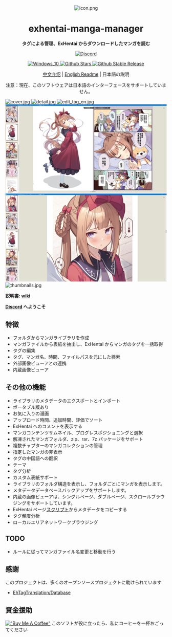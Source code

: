 <div align="center">

<img src="https://raw.githubusercontent.com/SchneeHertz/exhentai-manga-manager/master/public/icon.png" alt="icon.png" width="128"/>

# exhentai-manga-manager

**タグによる管理、ExHentai からダウンロードしたマンガを読む**

<p>
  <a href="hhttps://discord.gg/pS9jR8C8f6">
    <img src="https://img.shields.io/badge/Discord-purple?style=flat-square" alt="Discord" />
  </a>
</p>

<p>
  <a href="https://www.electronjs.org/">
    <img src="https://img.shields.io/badge/require-Windows_10-blue?style=flat-square" alt="Windows_10" />
  </a>
  <a href="https://github.com/SchneeHertz/exhentai-manga-manager/stargazers">
    <img src="https://img.shields.io/github/stars/SchneeHertz/exhentai-manga-manager?style=flat-square&color=cornflowerblue" alt="Github Stars" />
  </a>
  <a href="https://github.com/SchneeHertz/exhentai-manga-manager/releases/latest">
    <img src="https://img.shields.io/github/v/release/SchneeHertz/exhentai-manga-manager?label=latest&style=flat-square&color=cornflowerblue" alt="Github Stable Release" />
  </a>
</p>

[中文介绍](https://github.com/SchneeHertz/exhentai-manga-manager/blob/master/README.md) | [English Readme](https://github.com/SchneeHertz/exhentai-manga-manager/blob/master/README_EN.md) | 日本語の説明

注意：現在、このソフトウェアは日本語のインターフェースをサポートしていません。

</div>

![cover.jpg](https://raw.githubusercontent.com/SchneeHertz/exhentai-manga-manager/master/screenshots/cover_en.jpg)
![detail.jpg](https://raw.githubusercontent.com/SchneeHertz/exhentai-manga-manager/master/screenshots/detail_en.jpg)
![edit_tag_en.jpg](https://raw.githubusercontent.com/SchneeHertz/exhentai-manga-manager/master/screenshots/edit_tag_en.jpg)
![viewer.jpg](https://raw.githubusercontent.com/SchneeHertz/exhentai-manga-manager/master/screenshots/viewer.jpg)
![viewer2.jpg](https://raw.githubusercontent.com/SchneeHertz/exhentai-manga-manager/master/screenshots/viewer2.jpg)
![thumbnails.jpg](https://raw.githubusercontent.com/SchneeHertz/exhentai-manga-manager/master/screenshots/thumbnails.jpg)

**説明書: [wiki](https://github.com/SchneeHertz/exhentai-manga-manager/wiki/English-Instruction)**

**[Discord](https://discord.gg/pS9jR8C8f6) へようこそ**

## 特徴
- フォルダからマンガライブラリを作成
- マンガファイルから表紙を抽出し、ExHentai からマンガのタグを一括取得
- タグの編集
- タグ、マンガ名、時間、ファイルパスを元にした検索
- 外部画像ビューアとの連携
- 内蔵画像ビューア

## その他の機能
- ライブラリのメタデータのエクスポートとインポート
- ポータブル版あり
- お気に入りの漫画
- アップロード時間、追加時間、評価でソート
- ExHentai へのコメントを表示する
- マンガコンテンツサムネイル、プログレスポジショニングと選択
- 解凍されたマンガフォルダ、zip、rar、7z パッケージをサポート
- 複数チャプターのマンガコレクションの管理
- 指定したマンガの非表示
- タグの中国語への翻訳
- テーマ
- タグ分析
- カスタム表紙サポート
- ライブラリのフォルダ構造を表示し、フォルダごとにマンガを表示します。
- メタデータデータベースバックアップをサポートします。
- 内蔵の画像ビューアは、シングルページ、ダブルページ、スクロールブラウジングをサポートしています。
- ExHentai ページ[スクリプト](https://sleazyfork.org/zh-CN/scripts/472321-%E6%8F%90%E5%8F%96e-hentai%E7%94%BB%E5%BB%8A%E5%85%83%E6%95%B0%E6%8D%AE)からメタデータをコピーする
- タグ頻度分析
- ローカルエリアネットワークブラウジング

## TODO
- ルールに従ってマンガファイル名変更と移動を行う

## 感謝
このプロジェクトは、多くのオープンソースプロジェクトに助けられています

- [EhTagTranslation/Database](https://github.com/EhTagTranslation/Database)


## 資金援助
[!["Buy Me A Coffee"](https://www.buymeacoffee.com/assets/img/custom_images/orange_img.png)](https://www.buymeacoffee.com/schneehertz)
このソフトが役に立ったら、私にコーヒーを一杯おごってください
